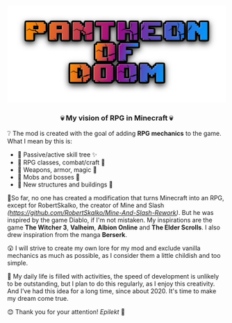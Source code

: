 <img src="src/main/pantheon-of-doom-30-12-2023.png" alt="logo">
<h3 align="center">💀 My vision of RPG in Minecraft 💀</h3>

❔ The mod is created with the goal of adding **RPG mechanics** to the game. What I mean by this is:

- 🔵 Passive/active skill tree ✨
- 🔵 RPG classes, combat/craft 🔨
- 🔵 Weapons, armor, magic 🏹
- 🔵 Mobs and bosses 🎃
- 🔵 New structures and buildings 🧱
  
🔮So far, no one has created a modification that turns Minecraft into an RPG, except for RobertSkalko, the creator of Mine and Slash _(https://github.com/RobertSkalko/Mine-And-Slash-Rework)_. But he was inspired by the game Diablo, if I'm not mistaken. My inspirations are the game **The Witcher 3**, **Valheim**, **Albion Online** and **The Elder Scrolls**. I also drew inspiration from the manga **Berserk**.

😲 I will strive to create my own lore for my mod and exclude vanilla mechanics as much as possible, as I consider them a little childish and too simple.

🤡 My daily life is filled with activities, the speed of development is unlikely to be outstanding, but I plan to do this regularly, as I enjoy this creativity. And I’ve had this idea for a long time, since about 2020. It's time to make my dream come true.


😊 Thank you for your attention!  _Epilekt_ 💩
